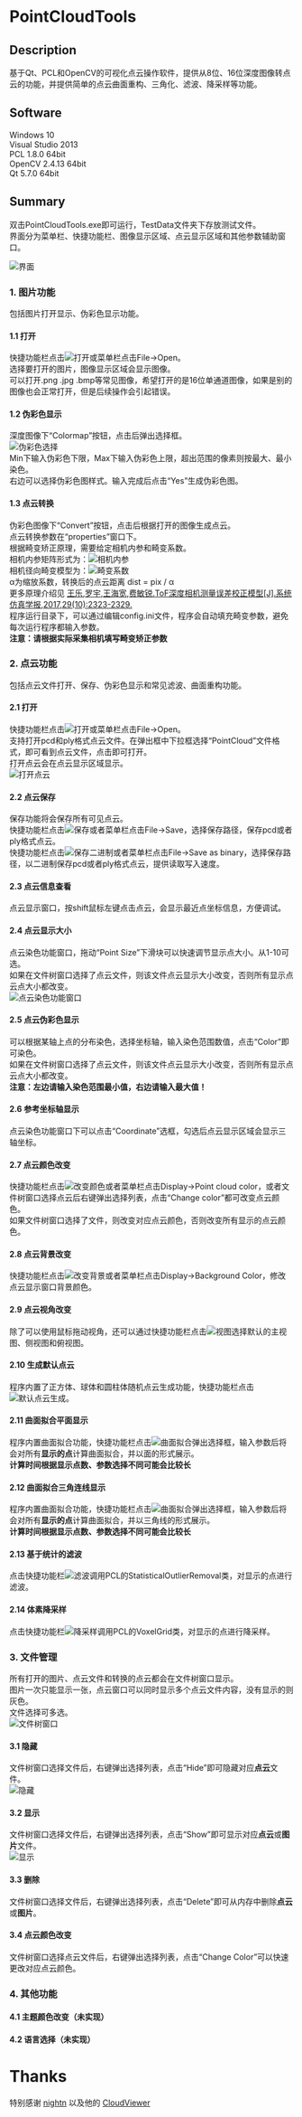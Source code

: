 # PointCloudTools

## Description
基于Qt、PCL和OpenCV的可视化点云操作软件，提供从8位、16位深度图像转点云的功能，并提供简单的点云曲面重构、三角化、滤波、降采样等功能。  
  
## Software
Windows 10  
Visual Studio 2013  
PCL 1.8.0  64bit  
OpenCV 2.4.13  64bit  
Qt 5.7.0  64bit  

##  Summary
双击PointCloudTools.exe即可运行，TestData文件夹下存放测试文件。  
界面分为菜单栏、快捷功能栏、图像显示区域、点云显示区域和其他参数辅助窗口。

![界面](image/1.png "界面")  
### 1. 图片功能  
包括图片打开显示、伪彩色显示功能。  
#### 1.1 打开
快捷功能栏点击![打开](image/2.png "打开")或菜单栏点击File->Open。  
选择要打开的图片，图像显示区域会显示图像。  
可以打开.png .jpg .bmp等常见图像，希望打开的是16位单通道图像，如果是别的图像也会正常打开，但是后续操作会引起错误。  
#### 1.2 伪彩色显示
深度图像下“Colormap”按钮，点击后弹出选择框。  
![伪彩色选择](image/3.png "伪彩色选择")  
Min下输入伪彩色下限，Max下输入伪彩色上限，超出范围的像素则按最大、最小染色。  
右边可以选择伪彩色图样式。输入完成后点击“Yes”生成伪彩色图。  
#### 1.3 点云转换
伪彩色图像下“Convert”按钮，点击后根据打开的图像生成点云。  
点云转换参数在“properties”窗口下。  
根据畸变矫正原理，需要给定相机内参和畸变系数。  
相机内参矩阵形式为：![相机内参](image/4.png "相机内参")  
相机径向畸变模型为：![畸变系数](image/5.png "畸变系数")  
α为缩放系数，转换后的点云距离 dist = pix / α  
更多原理介绍见 [王乐,罗宇,王海宽,费敏锐.ToF深度相机测量误差校正模型[J].系统仿真学报,2017,29(10):2323-2329.](http://kns.cnki.net/KCMS/detail/detail.aspx?dbcode=CJFQ&dbname=CJFDLAST2018&filename=XTFZ201710013&uid=WEEvREcwSlJHSldRa1FhdXNXaEd1OFFtSXo4Sm13QTFidGg0NkprV0NZTT0=$9A4hF_YAuvQ5obgVAqNKPCYcEjKensW4IQMovwHtwkF4VYPoHbKxJw!!&v=MTU0MTlJUFRuTmRMRzRIOWJOcjQ5RVo0UjhlWDFMdXhZUzdEaDFUM3FUcldNMUZyQ1VSTE9mWk9kdUZDamtWTHI=)  
程序运行目录下，可以通过编辑config.ini文件，程序会自动填充畸变参数，避免每次运行程序都输入参数。  
**注意：请根据实际采集相机填写畸变矫正参数**  

### 2. 点云功能
包括点云文件打开、保存、伪彩色显示和常见滤波、曲面重构功能。  
#### 2.1 打开
快捷功能栏点击![打开](image/2.png "打开")或菜单栏点击File->Open。  
支持打开pcd和ply格式点云文件。在弹出框中下拉框选择“PointCloud”文件格式，即可看到点云文件，点击即可打开。  
打开点云会在点云显示区域显示。  
![打开点云](image/6.png "打开点云")  
#### 2.2 点云保存  
保存功能将会保存所有可见点云。  
快捷功能栏点击![保存](image/8.png "保存")或者菜单栏点击File->Save，选择保存路径，保存pcd或者ply格式点云。  
快捷功能栏点击![保存二进制](image/9.png "保存二进制")或者菜单栏点击File->Save as binary，选择保存路径，以二进制保存pcd或者ply格式点云，提供读取写入速度。  
#### 2.3 点云信息查看
点云显示窗口，按shift鼠标左键点击点云，会显示最近点坐标信息，方便调试。  
#### 2.4 点云显示大小
点云染色功能窗口，拖动“Point Size”下滑块可以快速调节显示点大小。从1-10可选。  
如果在文件树窗口选择了点云文件，则该文件点云显示大小改变，否则所有显示点云点大小都改变。  
![点云染色功能窗口](image/7.png "点云染色功能窗口")  
#### 2.5 点云伪彩色显示
可以根据某轴上点的分布染色，选择坐标轴，输入染色范围数值，点击“Color”即可染色。  
如果在文件树窗口选择了点云文件，则该文件点云显示大小改变，否则所有显示点云点大小都改变。  
**注意：左边请输入染色范围最小值，右边请输入最大值！**  
#### 2.6 参考坐标轴显示
点云染色功能窗口下可以点击“Coordinate”选框，勾选后点云显示区域会显示三轴坐标。  
#### 2.7 点云颜色改变
快捷功能栏点击![改变颜色](image/13.png)或者菜单栏点击Display->Point cloud color，或者文件树窗口选择点云后右键弹出选择列表，点击“Change color”都可改变点云颜色。  
如果文件树窗口选择了文件，则改变对应点云颜色，否则改变所有显示的点云颜色。  
#### 2.8 点云背景改变
快捷功能栏点击![改变背景](image/14.png)或者菜单栏点击Display->Background Color，修改点云显示窗口背景颜色。  
#### 2.9 点云视角改变
除了可以使用鼠标拖动视角，还可以通过快捷功能栏点击![视图](image/15.png)选择默认的主视图、侧视图和俯视图。  
#### 2.10 生成默认点云
程序内置了正方体、球体和圆柱体随机点云生成功能，快捷功能栏点击![默认点云](image/16.png)生成。  
#### 2.11 曲面拟合平面显示
程序内置曲面拟合功能，快捷功能栏点击![曲面拟合](image/17.png)弹出选择框，输入参数后将会对所有**显示的点**计算曲面拟合，并以面的形式展示。  
**计算时间根据显示点数、参数选择不同可能会比较长**  
#### 2.12 曲面拟合三角连线显示
程序内置曲面拟合功能，快捷功能栏点击![曲面拟合](image/18.png)弹出选择框，输入参数后将会对所有**显示的点**计算曲面拟合，并以三角线的形式展示。  
**计算时间根据显示点数、参数选择不同可能会比较长**  
#### 2.13 基于统计的滤波
点击快捷功能栏![滤波](image/19.png)调用PCL的StatisticalOutlierRemoval类，对显示的点进行滤波。  
#### 2.14 体素降采样
点击快捷功能栏![降采样](image/20.png)调用PCL的VoxelGrid类，对显示的点进行降采样。  

### 3. 文件管理
所有打开的图片、点云文件和转换的点云都会在文件树窗口显示。  
图片一次只能显示一张，点云窗口可以同时显示多个点云文件内容，没有显示的则灰色。  
文件选择可多选。  
![文件树窗口](image/10.png "文件树窗口")  
#### 3.1 隐藏
文件树窗口选择文件后，右键弹出选择列表，点击“Hide”即可隐藏对应**点云**文件。  
![隐藏](image/11.png "隐藏")  
#### 3.2 显示
文件树窗口选择文件后，右键弹出选择列表，点击“Show”即可显示对应**点云**或**图片**文件。  
![显示](image/12.png "显示")  
#### 3.3 删除
文件树窗口选择文件后，右键弹出选择列表，点击“Delete”即可从内存中删除**点云**或**图片**。  
#### 3.4 点云颜色改变
文件树窗口选择点云文件后，右键弹出选择列表，点击“Change Color”可以快速更改对应点云颜色。  

### 4. 其他功能  
#### 4.1 主题颜色改变（未实现）
#### 4.2 语言选择（未实现）

# Thanks
特别感谢 [nightn](http://nightn.com/) 以及他的 [CloudViewer](https://github.com/nightn/CloudViewer)
